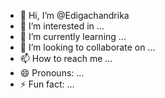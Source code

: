 - 👋 Hi, I’m @Edigachandrika
- 👀 I’m interested in ...
- 🌱 I’m currently learning ...
- 💞️ I’m looking to collaborate on ...
- 📫 How to reach me ...
- 😄 Pronouns: ...
- ⚡ Fun fact: ...

<!---
Edigachandrika/Edigachandrika is a ✨ special ✨ repository because its `README.md` (this file) appears on your GitHub profile.
You can click the Preview link to take a look at your changes.
--->
